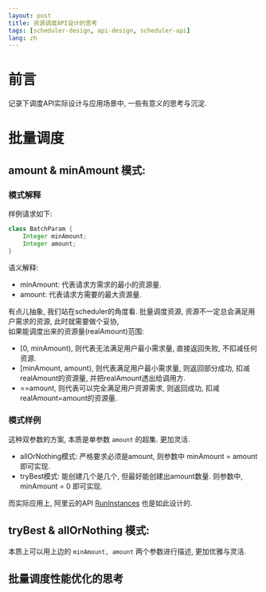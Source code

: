 ```yaml
---
layout: post
title: 资源调度API设计的思考
tags: [scheduler-design, api-design, scheduler-api]
lang: zh
---
```



# 前言
记录下调度API实际设计与应用场景中, 一些有意义的思考与沉淀.

# 批量调度

## amount & minAmount 模式: 

### 模式解释

样例请求如下:

```java
class BatchParam {
    Integer minAmount;
    Integer amount;    
}
```

语义解释: 
- minAmount: 代表请求方需求的最小的资源量. 
- amount: 代表请求方需要的最大资源量. 

有点儿抽象, 我们站在scheduler的角度看. 
批量调度资源, 资源不一定总会满足用户需求的资源, 此时就需要做个妥协,  
如果能调度出来的资源量(realAmount)范围:
- [0, minAmount), 则代表无法满足用户最小需求量, 直接返回失败, 不扣减任何资源.
- [minAmount, amount), 则代表满足用户最小需求量, 则返回部分成功, 扣减realAmount的资源量, 并把realAmount透出给调用方.
- ==amount, 则代表可以完全满足用户资源需求, 则返回成功, 扣减realAmount=amount的资源量.

### 模式样例
这种双参数的方案, 本质是单参数 `amount` 的超集. 更加灵活.

- allOrNothing模式: 严格要求必须是amount, 则参数中 minAmount = amount 即可实现.
- tryBest模式: 能创建几个是几个, 但最好能创建出amount数量. 则参数中, minAmount = 0 即可实现.

而实际应用上, 阿里云的API [RunInstances](https://help.aliyun.com/document_detail/63440.html) 也是如此设计的.


## tryBest & allOrNothing 模式:
本质上可以用上边的 `minAmount, amount` 两个参数进行描述, 更加优雅与灵活.


## 批量调度性能优化的思考






